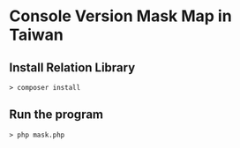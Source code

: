 # Console Version Mask Map in Taiwan
## Install Relation Library
```shell
> composer install
```
## Run the program
```shell
> php mask.php
```
